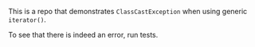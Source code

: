 This is a repo that demonstrates `ClassCastException` when using generic `iterator()`.

To see that there is indeed an error, run tests.